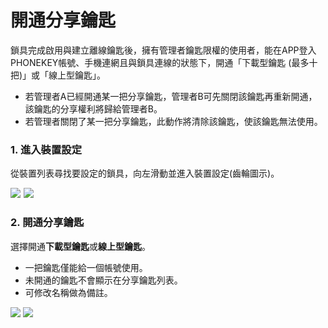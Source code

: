 # 開通分享鑰匙

鎖具完成啟用與建立離線鑰匙後，擁有管理者鑰匙限權的使用者，能在APP登入PHONEKEY帳號、手機連網且與鎖具連線的狀態下，開通「下載型鑰匙 \(最多十把\)」或「線上型鑰匙」。

* 若管理者A已經開通某一把分享鑰匙，管理者B可先關閉該鑰匙再重新開通，該鑰匙的分享權利將歸給管理者B。
* 若管理者關閉了某一把分享鑰匙，此動作將清除該鑰匙，使該鑰匙無法使用。

### 1. 進入裝置設定

從裝置列表尋找要設定的鎖具，向左滑動並進入裝置設定\(齒輪圖示\)。

![](https://userstartw.files.wordpress.com/2018/12/Screenshot_2018-12-21-14-04-22-395_com.userstar.phonekey.png)  ![](https://userstartw.files.wordpress.com/2019/06/screenshot_2019-06-21-09-59-14-375_com.userstar.phonekey.png)

### 2. 開通分享鑰匙

選擇開通**下載型鑰匙**或**線上型鑰匙**。

* 一把鑰匙僅能給一個帳號使用。
* 未開通的鑰匙不會顯示在分享鑰匙列表。
* 可修改名稱做為備註。

![](https://userstartw.files.wordpress.com/2018/12/Screenshot_2018-12-25-11-26-14-083_com.userstar.phonekey.png) ![](https://userstartw.files.wordpress.com/2018/12/Screenshot_2018-12-21-17-26-06-920_com.userstar.phonekey.png)

